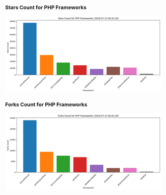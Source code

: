 ### Stars Count for PHP Frameworks

![Stars Chart](./archive/charts/20240713004220_stars_count.png)

### Forks Count for PHP Frameworks

![Forks Chart](./archive/charts/20240713004220_forks_count.png)

